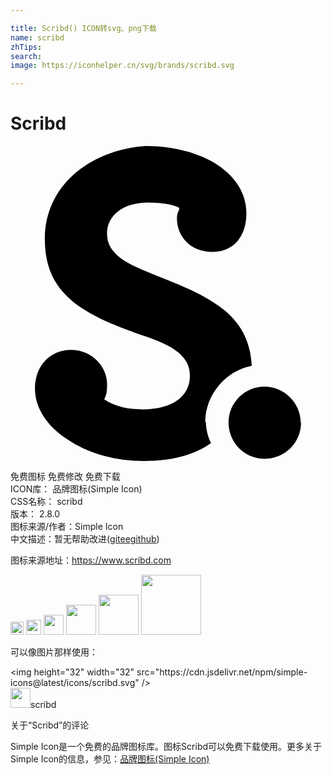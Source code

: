 ```yaml
---

title: Scribd() ICON转svg、png下载
name: scribd
zhTips: 
search: 
image: https://iconhelper.cn/svg/brands/scribd.svg

---
```


# Scribd  <small style="font-size: 60%;font-weight: 100"></small>

<div id="svg" class="svg-wrap">
<svg role="img" viewBox="0 0 24 24" xmlns="http://www.w3.org/2000/svg"><title>Scribd icon</title><path d="M14.839 21.059c0-2.123 1.572-3.939 3.543-4.307-.094-1.973-.924-3.328-2.219-4.343-1.305-1.016-3.121-1.785-5.088-2.557-2.13-.832-3.721-1.569-3.721-3.172 0-1.352 1.17-2.369 3.137-2.369 1.201 0 1.974.185 2.371.399 0 .093-.029.216-.09.309-.061.123-.09.276-.09.493 0 1.354.983 2.555 2.738 2.555 1.602 0 2.555-1.201 2.555-2.957 0-1.477-.832-2.77-2.188-3.663C14.409.555 12.487 0 10.312 0 8.06.155 6.123.985 4.77 2.217 3.415 3.447 2.615 5.111 2.615 7.08c0 2.187.77 3.603 2.031 4.683 1.262 1.077 3.078 1.846 5.265 2.616 2.372.764 3.757 1.561 3.757 3.137 0 1.59-1.385 2.551-3.572 2.551-1.141 0-2.124-.193-2.957-.764.219-.406.219-.813.219-1.201 0-1.143-1.006-2.568-2.764-2.568-1.56 0-2.73 1.201-2.73 2.957 0 1.471.93 2.867 2.445 3.844C5.794 23.354 7.88 24 10.132 24c1.982 0 3.768-.375 5.148-1.365-.21-.406-.39-.992-.39-1.607l-.051.031zm7.299 0c0 1.572-1.275 2.773-2.777 2.773-1.5 0-2.746-1.201-2.746-2.771 0-1.5 1.23-2.732 2.73-2.732 1.502 0 2.764 1.232 2.764 2.748l.029-.018z"/></svg>
</div>
<detail full-name='scribd'></detail>

<div class="detail-page">
<p>
<span><span class="badge-success badge">免费图标</span> <span class="badge-success badge">免费修改</span>  <span class="badge-success badge">免费下载</span> </span>
<br/>
<span>
ICON库：
<span class="badge-secondary badge">品牌图标(Simple Icon)</span> 
</span>
<br/>
<span>
CSS名称：
<span class="badge-secondary badge">scribd</span> 
</span>

<br/>
<span>
版本：
<span class="badge-secondary badge">2.8.0</span> 
</span>
<br/>
<span>图标来源/作者：<span class="badge-light badge">Simple Icon</span></span> 
<br/>
<span class="zh-detail">中文描述：暂无<span class="help-link"><span>帮助改进</span>(<a href="https://gitee.com/liuwave/icon-helper/edit/master/json/brands/scribd.json" target="_blank" rel="noopener noreferrer">gitee</a><a href="https://github.com/liuwave/icon-helper/edit/master/json/brands/scribd.json" target="_blank" rel="noopener noreferrer">github</a></span>)</span><br/>
</p>
</div><div class="description description alert alert-light"><p>图标来源地址：<a href="https://www.scribd.com" target="_blank" rel="noopener noreferrer">https://www.scribd.com</a></p></div>
<div class="alert alert-dark">
<img height="21" width="21" src="https://cdn.jsdelivr.net/npm/simple-icons@latest/icons/scribd.svg" />
<img height="24" width="24" src="https://cdn.jsdelivr.net/npm/simple-icons@latest/icons/scribd.svg" />
<img height="32" width="32" src="https://cdn.jsdelivr.net/npm/simple-icons@latest/icons/scribd.svg" />
<img height="48" width="48" src="https://cdn.jsdelivr.net/npm/simple-icons@latest/icons/scribd.svg" />
<img height="64" width="64" src="https://cdn.jsdelivr.net/npm/simple-icons@latest/icons/scribd.svg" />
<img height="96" width="96" src="https://cdn.jsdelivr.net/npm/simple-icons@latest/icons/scribd.svg" />

</div>
<div>
  <p>可以像图片那样使用：    
  </p>
  <div class="alert alert-primary" style="font-size: 14px">
    &lt;img height="32" width="32" src="https://cdn.jsdelivr.net/npm/simple-icons@latest/icons/scribd.svg" /&gt;
    <copy-btn content='<img height="32" width="32" src="https://cdn.jsdelivr.net/npm/simple-icons@latest/icons/scribd.svg" />'></copy-btn>
  </div>
  <div class="alert alert-secondary">
    <img height="32" width="32" src="https://cdn.jsdelivr.net/npm/simple-icons@latest/icons/scribd.svg" />scribd
    <copy-btn content="scribd" btn-title="复制图标名称"></copy-btn>
  </div>
</div>

<Vssue title="关于“Scribd”的评论" >关于“Scribd”的评论</Vssue>


<div><p>Simple Icon是一个免费的品牌图标库。图标Scribd可以免费下载使用。更多关于  Simple Icon的信息，参见：<a target="_blank" href="https://iconhelper.cn/brands.html">品牌图标(Simple Icon)</a>
</p></div>
